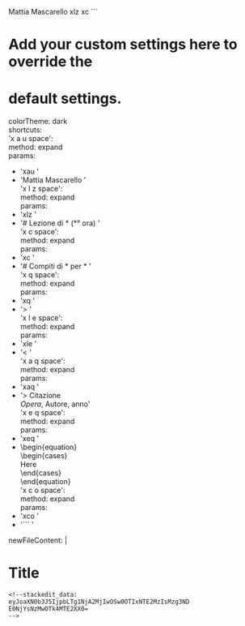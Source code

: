 Mattia Mascarello 
xlz 
xc ```
# Add your custom settings here to override the  
# default settings.  
colorTheme: dark  
shortcuts:  
'x a u space':  
method: expand  
params:  
-  'xau '  
-  'Mattia Mascarello '  
'x l z space':  
method: expand  
params:  
-  'xlz '  
-  '# Lezione di * (*° ora) '  
'x c space':  
method: expand  
params:  
-  'xc '  
-  '# Compiti di * per * '  
'x q space':  
method: expand  
params:  
-  'xq '  
-  '> '  
'x l e space':  
method: expand  
params:  
-  'xle '  
-  '< '  
'x a q space':  
method: expand  
params:  
-  'xaq '  
-  '> Citazione<br /> *Opera*, Autore, anno'  
'x e q space':  
method: expand  
params:  
-  'xeq '  
- \begin{equation}  
\begin{cases}  
Here  
\end{cases}  
\end{equation}  
'x c o space':  
method: expand  
params:  
-  'xco '  
-  '``` '  
  
  
  
  
  
  
  
newFileContent:  |  
# Title
```
<!--stackedit_data:
eyJoaXN0b3J5IjpbLTg1NjA2MjIwOSw0OTIxNTE2MzIsMzg3ND
E0NjYsNzMwOTk4MTE2XX0=
-->